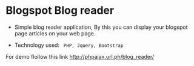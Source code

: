 Blogspot Blog reader
========


* Simple blog reader application, By this you can display your blogspot page articles on your web page.

* Technology used: ``` PHP, Jquery, Bootstrap```

For demo flollow this link
http://phpajax.url.ph/blog_reader/ 
